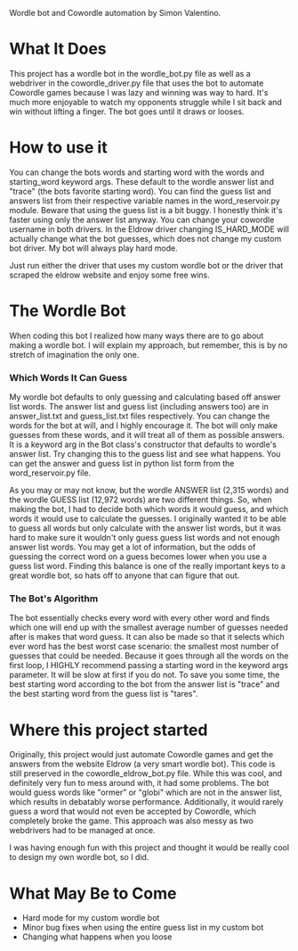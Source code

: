 Wordle bot and Cowordle automation by Simon Valentino.

# What It Does

This project has a wordle bot in the wordle_bot.py file as well as a webdriver in the cowordle_driver.py file that uses the bot to automate Cowordle games because I was lazy and winning was way to hard. It's much more enjoyable to watch my opponents struggle while I sit back and win without lifting a finger. The bot goes until it draws or looses.

# How to use it

You can change the bots words and starting word with the words and starting_word keyword args. These default to the wordle answer list and "trace" (the bots favorite starting word). You can find the guess list and answers list from their respective variable names in the word_reservoir.py module. Beware that using the guess list is a bit buggy. I honestly think it's faster using only the answer list anyway. You can change your cowordle username in both drivers. In the Eldrow driver changing IS_HARD_MODE will actually change what the bot guesses, which does not change my custom bot driver. My bot will always play hard mode.

Just run either the driver that uses my custom wordle bot or the driver that scraped the eldrow website and enjoy some free wins.

# The Wordle Bot

When coding this bot I realized how many ways there are to go about making a wordle bot. I will explain my approach, but remember, this is by no stretch of imagination the only one.

### Which Words It Can Guess

My wordle bot defaults to only guessing and calculating based off answer list words. The answer list and guess list (including answers too) are in answer_list.txt and guess_list.txt files respectively. You can change the words for the bot at will, and I highly encourage it. The bot will only make guesses from these words, and it will treat all of them as possible answers. It is a keyword arg in the Bot class's constructor that defaults to wordle's answer list. Try changing this to the guess list and see what happens. You can get the answer and guess list in python list form from the word_reservoir.py file.

As you may or may not know, but the wordle ANSWER list (2,315 words) and the wordle GUESS list (12,972 words) are two different things. So, when making the bot, I had to decide both which words it would guess, and which words it would use to calculate the guesses. I originally wanted it to be able to guess all words but only calculate with the answer list words, but it was hard to make sure it wouldn't only guess guess list words and not enough answer list words. You may get a lot of information, but the odds of guessing the correct word on a guess becomes lower when you use a guess list word. Finding this balance is one of the really important keys to a great wordle bot, so hats off to anyone that can figure that out.

### The Bot's Algorithm

The bot essentially checks every word with every other word and finds which one will end up with the smallest average number of guesses needed after is makes that word guess. It can also be made so that it selects which ever word has the best worst case scenario: the smallest most number of guesses that could be needed. Because it goes through all the words on the first loop, I HIGHLY recommend passing a starting word in the keyword args parameter. It will be slow at first if you do not. To save you some time, the best starting word according to the bot from the answer list is "trace" and the best starting word from the guess list is "tares". 

# Where this project started

Originally, this project would just automate Cowordle games and get the answers from the website Eldrow (a very smart wordle bot). This code is still preserved in the cowordle_eldrow_bot.py file. While this was cool, and definitely very fun to mess around with, it had some problems. The bot would guess words like "ormer" or "globi" which are not in the answer list, which results in debatably worse performance. Additionally, it would rarely guess a word that would not even be accepted by Cowordle, which completely broke the game. This approach was also messy as two webdrivers had to be managed at once.

I was having enough fun with this project and thought it would be really cool to design my own wordle bot, so I did.

# What May Be to Come
* Hard mode for my custom wordle bot
* Minor bug fixes when using the entire guess list in my custom bot
* Changing what happens when you loose

